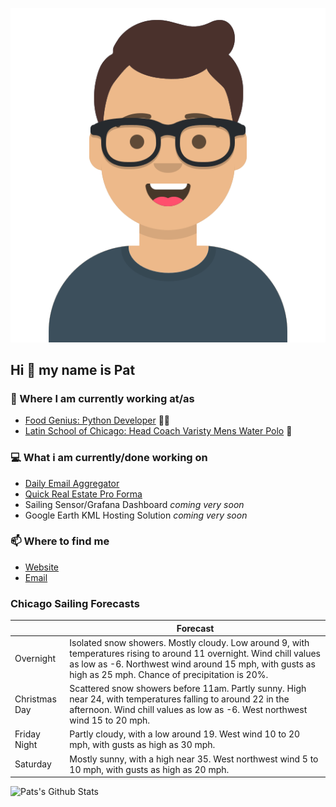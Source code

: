 [![Social banner for p-j-falconer](https://raw.githubusercontent.com/P-J-FALCONER/P-J-FALCONER/master/assets/avataaars.svg)](https://patfalconer.com/)
## Hi :wave: my name is Pat

### 💼 Where I am currently working at/as
- [Food Genius: Python Developer](https://getfoodgenius.com/) 🍔🐍
- [Latin School of Chicago: Head Coach Varisty Mens Water Polo](https://www.latinschool.org/) 🤽


### 💻 What i am currently/done working on
 - [Daily Email Aggregator](https://github.com/P-J-FALCONER/dott_daily_mail)
 - [Quick Real Estate Pro Forma](https://github.com/P-J-FALCONER/henry)
 - Sailing Sensor/Grafana Dashboard *coming very soon*
 - Google Earth KML Hosting Solution *coming very soon*

### 📫 Where to find me
 - [Website](https://patfalconer.com/)
 - [Email](mailto:patrick.j.falconer@gmail.com)


### Chicago Sailing Forecasts
|   | Forecast  |
|---|---|
| Overnight | Isolated snow showers. Mostly cloudy. Low around 9, with temperatures rising to around 11 overnight. Wind chill values as low as -6. Northwest wind around 15 mph, with gusts as high as 25 mph. Chance of precipitation is 20%. |
| Christmas Day | Scattered snow showers before 11am. Partly sunny. High near 24, with temperatures falling to around 22 in the afternoon. Wind chill values as low as -6. West northwest wind 15 to 20 mph. |
| Friday Night | Partly cloudy, with a low around 19. West wind 10 to 20 mph, with gusts as high as 30 mph. |
| Saturday | Mostly sunny, with a high near 35. West northwest wind 5 to 10 mph, with gusts as high as 20 mph. |

![Pats's Github Stats](https://github-readme-stats.vercel.app/api?username=p-j-falconer&show_icons=true&theme=radical)
